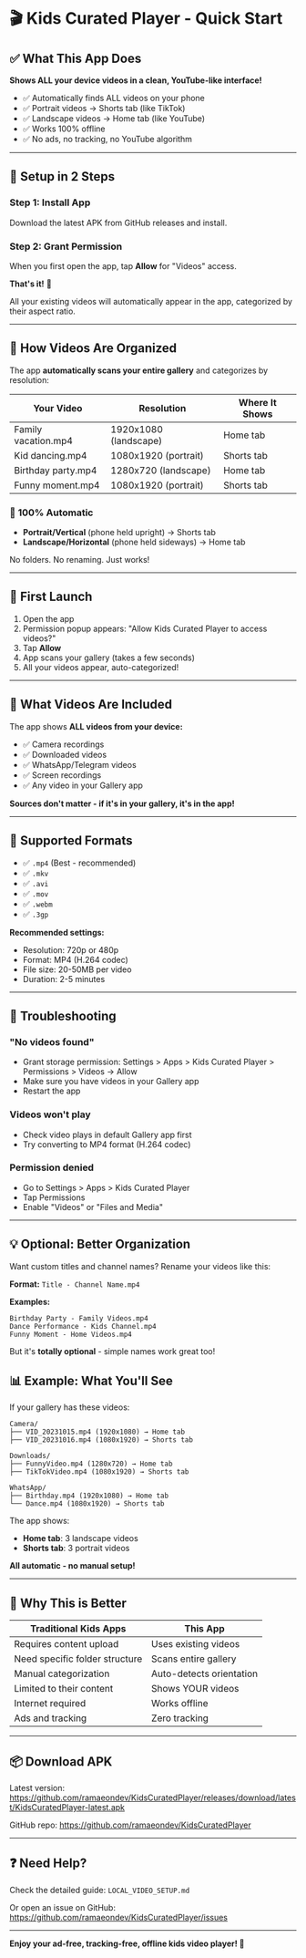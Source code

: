 # 🎬 Kids Curated Player - Quick Start

## ✅ What This App Does

**Shows ALL your device videos in a clean, YouTube-like interface!**

- ✅ Automatically finds ALL videos on your phone
- ✅ Portrait videos → Shorts tab (like TikTok)
- ✅ Landscape videos → Home tab (like YouTube)
- ✅ Works 100% offline
- ✅ No ads, no tracking, no YouTube algorithm

---

## 📱 Setup in 2 Steps

### Step 1: Install App
Download the latest APK from GitHub releases and install.

### Step 2: Grant Permission
When you first open the app, tap **Allow** for "Videos" access.

**That's it!** 🎉

All your existing videos will automatically appear in the app, categorized by their aspect ratio.

---

## 📝 How Videos Are Organized

The app **automatically scans your entire gallery** and categorizes by resolution:

| Your Video | Resolution | Where It Shows |
|-----------|------------|----------------|
| Family vacation.mp4 | 1920x1080 (landscape) | Home tab |
| Kid dancing.mp4 | 1080x1920 (portrait) | Shorts tab |
| Birthday party.mp4 | 1280x720 (landscape) | Home tab |
| Funny moment.mp4 | 1080x1920 (portrait) | Shorts tab |

### 🎯 **100% Automatic**

- **Portrait/Vertical** (phone held upright) → Shorts tab
- **Landscape/Horizontal** (phone held sideways) → Home tab

No folders. No renaming. Just works!

---

## 🔑 First Launch

1. Open the app
2. Permission popup appears: "Allow Kids Curated Player to access videos?"
3. Tap **Allow**
4. App scans your gallery (takes a few seconds)
5. All your videos appear, auto-categorized!

---

## 📂 What Videos Are Included

The app shows **ALL videos from your device:**
- ✅ Camera recordings
- ✅ Downloaded videos
- ✅ WhatsApp/Telegram videos
- ✅ Screen recordings
- ✅ Any video in your Gallery app

**Sources don't matter - if it's in your gallery, it's in the app!**

---

## 🎥 Supported Formats

- ✅ `.mp4` (Best - recommended)
- ✅ `.mkv`
- ✅ `.avi`
- ✅ `.mov`
- ✅ `.webm`
- ✅ `.3gp`

**Recommended settings:**
- Resolution: 720p or 480p
- Format: MP4 (H.264 codec)
- File size: 20-50MB per video
- Duration: 2-5 minutes

---

## 🔧 Troubleshooting

### "No videos found"
- Grant storage permission: Settings > Apps > Kids Curated Player > Permissions > Videos → Allow
- Make sure you have videos in your Gallery app
- Restart the app

### Videos won't play
- Check video plays in default Gallery app first
- Try converting to MP4 format (H.264 codec)

### Permission denied
- Go to Settings > Apps > Kids Curated Player
- Tap Permissions
- Enable "Videos" or "Files and Media"

---

## 💡 Optional: Better Organization

Want custom titles and channel names? Rename your videos like this:

**Format:** `Title - Channel Name.mp4`

**Examples:**
```
Birthday Party - Family Videos.mp4
Dance Performance - Kids Channel.mp4
Funny Moment - Home Videos.mp4
```

But it's **totally optional** - simple names work great too!

## 📊 Example: What You'll See

If your gallery has these videos:
```
Camera/
├── VID_20231015.mp4 (1920x1080) → Home tab
├── VID_20231016.mp4 (1080x1920) → Shorts tab

Downloads/
├── FunnyVideo.mp4 (1280x720) → Home tab
├── TikTokVideo.mp4 (1080x1920) → Shorts tab

WhatsApp/
├── Birthday.mp4 (1920x1080) → Home tab
└── Dance.mp4 (1080x1920) → Shorts tab
```

The app shows:
- **Home tab**: 3 landscape videos
- **Shorts tab**: 3 portrait videos

**All automatic - no manual setup!**

---

## 🎯 Why This is Better

| Traditional Kids Apps | This App |
|----------------------|----------|
| Requires content upload | Uses existing videos |
| Need specific folder structure | Scans entire gallery |
| Manual categorization | Auto-detects orientation |
| Limited to their content | Shows YOUR videos |
| Internet required | Works offline |
| Ads and tracking | Zero tracking |

---

## 📦 Download APK

Latest version: https://github.com/ramaeondev/KidsCuratedPlayer/releases/download/latest/KidsCuratedPlayer-latest.apk

GitHub repo: https://github.com/ramaeondev/KidsCuratedPlayer

---

## ❓ Need Help?

Check the detailed guide: `LOCAL_VIDEO_SETUP.md`

Or open an issue on GitHub: https://github.com/ramaeondev/KidsCuratedPlayer/issues

---

**Enjoy your ad-free, tracking-free, offline kids video player! 🎉**
